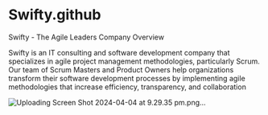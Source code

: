 # Swifty.github
Swifty - The Agile Leaders Company Overview

Swifty is an IT consulting and software development company that specializes in agile project management methodologies, particularly Scrum. Our team of Scrum Masters and Product Owners help organizations transform their software development processes by implementing agile methodologies that increase efficiency, transparency, and collaboration

![Uploading Screen Shot 2024-04-04 at 9.29.35 pm.png…]()
